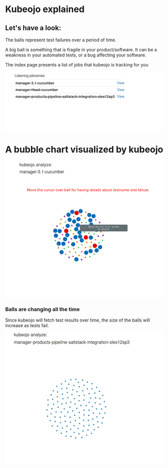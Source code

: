 # Kubeojo explained

## Let's have a look:

The balls represent test failures over a period of time. 

A big ball is something that is fragile in your product/software. It can be a weakness in your automated tests, or a bug affecting your software.

The index page presents a list of jobs that kubeojo is tracking for you

![global](global.png)

# A bubble chart visualized by kubeojo

![zoom1](zoom.png)

### Balls are changing all the time

Since kubeojo will fetch test results over time, the size of the balls will increase as tests fail.

![zoom2l](zoom2.png)
